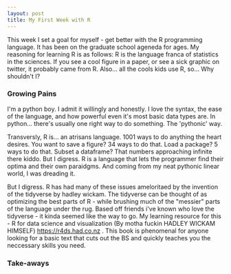 ```yaml
---
layout: post
title: My First Week with R
---
```



This week I set a goal for myself - get better with the R programming language.
It has been on the graduate school ageneda for ages. My reasoning for learning
R is as follows: R is the language
franca of statistics in the sciences. If you see a cool figure in a paper, or
see a sick graphic on twitter, it probably came from R. Also... all the cools kids use
R, so... Why shouldn't I?

### Growing Pains

I'm a python boy. I admit it willingly and honestly. I love the syntax, the
ease of the language, and how powerful even it's most basic data types are. In
python... there's usually one right way to do something. The 'pythonic' way. 

Transversly, R is... an atrisans language. 1001 ways to do anything the heart
desires. You want to save a figure? 34 ways to do that. Load a package? 5 ways
to do that. Subset a dataframe? That numbers approaching infinite there kiddo.
But I digress. R is a language that lets the programmer find their optima and
their own paraidgms. And coming from my neat pythonic linear world, I was
dreading it.

But I digress. R has had many of these issues ameloritaed by the invention of
the tidyverse by hadley wickam. The tidyverse can be thought of as optimizing the
best parts of R - while brushing much of the "messier" parts of the language
under the rug. Based off friends i've known who love the tidyverse - it kinda
seemed like the way to go. My learning resource for this - R for data science
and visualization (By motha fuckin HADLEY WICKAM HIMSELF) https://r4ds.had.co.nz . This book is phenomenal for anyone looking for a basic text that cuts out the BS and quickly teaches you the neccessary skills you need.


### Take-aways
